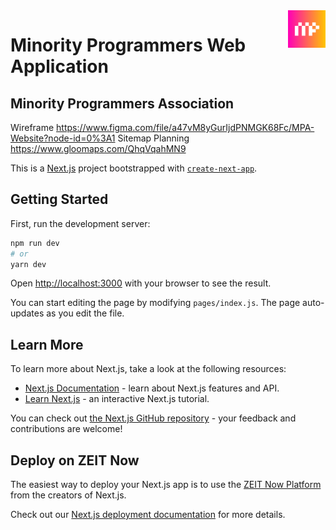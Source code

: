 <a href="https://minorityprogrammers.com/">
    <img src="https://github.com/MinorityProgrammers/graphics/blob/master/MPA-Exec.png?raw=true" alt="MPA Logo logo" title="MPA Web App" align="right" height="60" />
</a>

# Minority Programmers Web Application

## Minority Programmers Association

Wireframe https://www.figma.com/file/a47vM8yGurIjdPNMGK68Fc/MPA-Website?node-id=0%3A1
Sitemap Planning https://www.gloomaps.com/QhqVqahMN9

This is a [Next.js](https://nextjs.org/) project bootstrapped with [`create-next-app`](https://github.com/zeit/next.js/tree/canary/packages/create-next-app).

## Getting Started

First, run the development server:

```bash
npm run dev
# or
yarn dev
```

Open [http://localhost:3000](http://localhost:3000) with your browser to see the result.

You can start editing the page by modifying `pages/index.js`. The page auto-updates as you edit the file.

## Learn More

To learn more about Next.js, take a look at the following resources:

- [Next.js Documentation](https://nextjs.org/docs) - learn about Next.js features and API.
- [Learn Next.js](https://nextjs.org/learn) - an interactive Next.js tutorial.

You can check out [the Next.js GitHub repository](https://github.com/zeit/next.js/) - your feedback and contributions are welcome!

## Deploy on ZEIT Now

The easiest way to deploy your Next.js app is to use the [ZEIT Now Platform](https://zeit.co/import?utm_medium=default-template&filter=next.js&utm_source=create-next-app&utm_campaign=create-next-app-readme) from the creators of Next.js.

Check out our [Next.js deployment documentation](https://nextjs.org/docs/deployment) for more details.
